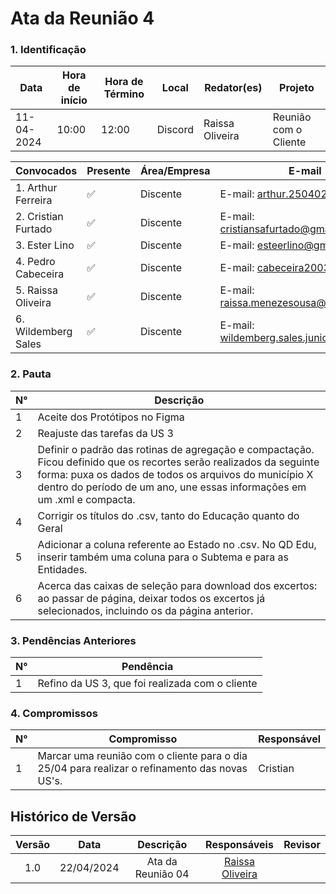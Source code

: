 # Ata da Reunião 4

### **1. Identificação**

| Data       | Hora de início | Hora de Término | Local           | Redator(es)               | Projeto        |
| ---------- | -------------- | --------------- | --------------- | --------------------- | -------------- |
| 11-04-2024 | 10:00          | 12:00           | Discord         | Raissa Oliveira | Reunião com o Cliente |

| Convocados                                | Presente | Área/Empresa | E-mail                                 |
| ----------------------------------------- | -------- | ------------ | -------------------------------------- |
| 1. Arthur Ferreira                        | ✅       | Discente     | E-mail: <arthur.250402@gmail.com>      |
| 2. Cristian Furtado                       | ✅       | Discente     | E-mail: <cristiansafurtado@gmail.com>  |
| 3. Ester Lino                             | ✅       | Discente     | E-mail: <esteerlino@gmail.com>         |
| 4. Pedro Cabeceira                        | ✅       | Discente     | E-mail: <cabeceira2003@gmail.com>      |
| 5. Raissa Oliveira                        | ✅       | Discente     | E-mail: <raissa.menezesousa@gmail.com> |
| 6. Wildemberg Sales                       | ✅       | Discente     | E-mail: <wildemberg.sales.junior@gmail.com> |

### **2. Pauta**

| N°  | Descrição                                                        |
| --- | ---------------------------------------------------------------- |
| 1   | Aceite dos Protótipos no Figma             |
| 2   | Reajuste das tarefas da US 3  |
| 3   | Definir o padrão das rotinas de agregação e compactação. Ficou definido que os recortes serão realizados da seguinte forma: puxa os dados de todos os arquivos do município X dentro do período de um ano, une essas informações em um .xml e compacta. |
| 4   | Corrigir os títulos do .csv, tanto do Educação quanto do Geral |
| 5   | Adicionar a coluna referente ao Estado no .csv. No QD Edu, inserir também uma coluna para o Subtema e para as Entidades. |
| 6   | Acerca das caixas de seleção para download dos excertos: ao passar de página, deixar todos os excertos já selecionados, incluindo os da página anterior. | 

### **3. Pendências Anteriores**

| N°  | Pendência                              |
| --- | -------------------------------------- |
| 1   | Refino da US 3, que foi realizada com o cliente |

### **4. Compromissos**

| N°  | Compromisso          | Responsável     |
| --- | -------------------- | --------------- | 
| 1   | Marcar uma reunião com o cliente para o dia 25/04 para realizar o refinamento das novas US's.  | Cristian |


## Histórico de Versão

| Versão |    Data    |                 Descrição                 |        Responsáveis          |       Revisor        |
| :----: | :--------: | :---------------------------------------: | :------------------------------------------------------------------------------------------: | :---------------------------------------------: |
|  1.0   | 22/04/2024  | Ata da Reunião 04  | [Raissa Oliveira](https://github.com/raissamsoliveira)          |  |[Ester Lino](https://github.com/esteerlino)  |